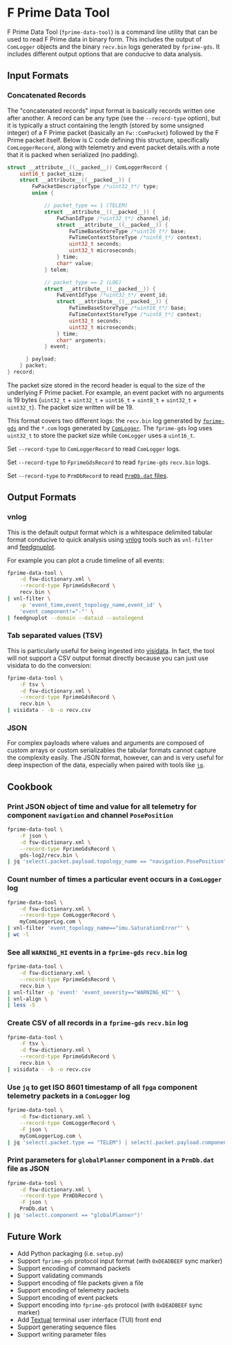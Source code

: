 # F Prime Data Tool

F Prime Data Tool (`fprime-data-tool`) is a command line utility that can be used to read F Prime data in binary form. This includes the output of `ComLogger` objects and the binary `recv.bin` logs generated by `fprime-gds`.  It includes different output options that are conducive to data analysis.

## Input Formats

### Concatenated Records

The "concatenated records" input format is basically records written one after another.  A record can be any type (see the `--record-type` option), but it is typically a struct containing the length (stored by some unsigned integer) of a F Prime packet (basically an `Fw::ComPacket`) followed by the F Prime packet itself.  Below is C code defining this structure, specifically `ComLoggerRecord`, along with telemetry and event packet details.with a note that it is packed when serialized (no padding).

```c
struct __attribute__((__packed__)) ComLoggerRecord {
    uint16_t packet_size;
    struct __attribute__((__packed__)) {
        FwPacketDescriptorType /*uint32_t*/ type;
        union {

            // packet_type == 1 (TELEM)
            struct __attribute__((__packed__)) {
                FwChanIdType /*uint32_t*/ channel_id;
                struct __attribute__((__packed__)) {
                    FwTimeBaseStoreType /*uint16_t*/ base;
                    FwTimeContextStoreType /*uint8_t*/ context;
                    uint32_t seconds;
                    uint32_t microseconds;
                } time;
                char* value;
            } telem;

            // packet_type == 2 (LOG)
            struct __attribute__((__packed__)) {
                FwEventIdType /*uint32_t*/ event_id;
                struct __attribute__((__packed__)) {
                    FwTimeBaseStoreType /*uint16_t*/ base;
                    FwTimeContextStoreType /*uint8_t*/ context;
                    uint32_t seconds;
                    uint32_t microseconds;
                } time;
                char* arguments;
            } event;

      } payload;
    } packet;
} record;
```

The packet size stored in the record header is equal to the size of the underlying F Prime packet.  For example, an event packet with no arguments is 19 bytes (`uint32_t` + `uint32_t` + `uint16_t` + `uint8_t` + `uint32_t` + `uint32_t`).  The packet size written will be 19.

This format covers two different logs: the `recv.bin` log generated by [`fprime-gds`](https://github.com/fprime-community/fprime-gds) and the `*.com` logs generated by [`ComLogger`](https://github.com/nasa/fprime/tree/devel/Svc/ComLogger).  The `fprime-gds` log uses `uint32_t` to store the packet size while `ComLogger` uses a `uint16_t`.

Set `--record-type` to `ComLoggerRecord` to read `ComLogger` logs.

Set `--record-type` to `FprimeGdsRecord` to read `fprime-gds` `recv.bin` logs.

Set `--record-type` to `PrmDbRecord` to read [`PrmDb.dat` files](https://github.com/nasa/fprime/tree/devel/Svc/PrmDb).

## Output Formats

### vnlog

This is the default output format which is a whitespace delimited tabular format conducive to quick analysis using [vnlog](https://github.com/dkogan/vnlog) tools such as `vnl-filter` and [feedgnuplot](https://github.com/dkogan/feedgnuplot).

For example you can plot a crude timeline of all events:

```sh
fprime-data-tool \
    -d fsw-dictionary.xml \
    --record-type FprimeGdsRecord \
    recv.bin \
| vnl-filter \
    -p 'event_time,event_topology_name,event_id' \
    'event_component!="-"' \
| feedgnuplot --domain --dataid --autolegend
```

### Tab separated values (TSV)

This is particularly useful for being ingested into [visidata](https://www.visidata.org/).  In fact, the tool will not support a CSV output format directly because you can just use visidata to do the conversion:

```sh
fprime-data-tool \
    -F tsv \
    -d fsw-dictionary.xml \
    --record-type FprimeGdsRecord \
    recv.bin \
| visidata - -b -o recv.csv
```

### JSON

For complex payloads where values and arguments are composed of custom arrays or custom serializables the tabular formats cannot capture the complexity easily.  The JSON format, however, can and is very useful for deep inspection of the data, especially when paired with tools like [`jq`](https://jqlang.github.io/jq/).

## Cookbook

### Print JSON object of time and value for all telemetry for component `navigation` and channel `PosePosition`

```sh
fprime-data-tool \
    -F json \
    -d fsw-dictionary.xml \
    --record-type FprimeGdsRecord \
    gds-log2/recv.bin \
| jq 'select(.packet.payload.topology_name == "navigation.PosePosition") | {"time": .packet.payload.time.value, "value": .packet.payload.value}' -c
```

### Count number of times a particular event occurs in a `ComLogger` log

```sh
fprime-data-tool \
    -d fsw-dictionary.xml \
    --record-type ComLoggerRecord \
    myComLoggerLog.com \
| vnl-filter 'event_topology_name=="imu.SaturationError"' \
| wc -l
```

### See all `WARNING_HI` events in a `fprime-gds` `recv.bin` log

```sh
fprime-data-tool \
    -d fsw-dictionary.xml \
    --record-type FprimeGdsRecord \
    recv.bin \
| vnl-filter -p 'event' 'event_severity=="WARNING_HI"' \
| vnl-align \
| less -S
```

### Create CSV of all records in a `fprime-gds` `recv.bin` log

```sh
fprime-data-tool \
    -F tsv \
    -d fsw-dictionary.xml \
    --record-type FprimeGdsRecord \
    recv.bin \
| visidata - -b -o recv.csv
```

### Use `jq` to get ISO 8601 timestamp of all `fpga` component telemetry packets in a `ComLogger` log

```sh
fprime-data-tool \
    -d fsw-dictionary.xml \
    --record-type ComLoggerRecord \
    -F json \
    myComLoggerLog.com \
| jq 'select(.packet.type == "TELEM") | select(.packet.payload.component == "fpga") | .packet.payload.time.utc_iso8601'
```

### Print parameters for `globalPlanner` component in a `PrmDb.dat` file as JSON

```sh
fprime-data-tool \
    -d fsw-dictionary.xml \
    --record-type PrmDbRecord \
    -F json \
    PrmDb.dat \
| jq 'select(.component == "globalPlanner")'
```

## Future Work

- Add Python packaging (i.e. `setup.py`)
- Support `fprime-gds` protocol input format (with `0xDEADBEEF` sync marker)
- Support encoding of command packets
- Support validating commands
- Support encoding of file packets given a file
- Support encoding of telemetry packets
- Support encoding of event packets
- Support encoding into `fprime-gds` protocol (with `0xDEADBEEF` sync marker)
- Add [Textual](https://textual.textualize.io/) terminal user interface (TUI) front end
- Support generating sequence files
- Support writing parameter files
